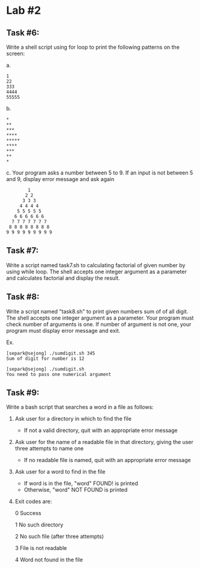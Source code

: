 # Lab #2
## Task #6:
Write a shell script using for loop to print the following
patterns on the screen:

a.

    1
    22
    333
    4444
    55555

b.
   
    *
    **
    ***
    ****
    *****
    ****
    ***
    **
    *
    

c. Your program asks a number between 5 to 9. If an input is not
   between 5 and 9, display error message and ask again

            1
           2 2
          3 3 3
         4 4 4 4
        5 5 5 5 5
       6 6 6 6 6 6
      7 7 7 7 7 7 7
     8 8 8 8 8 8 8 8
    9 9 9 9 9 9 9 9 9


## Task #7:
Write a script named task7.sh to calculating factorial of given number by using while loop. The shell accepts one integer argument as a parameter and calculates factorial and display the result.

## Task #8:
Write a script named "task8.sh" to print given numbers sum of of all digit. The shell accepts one integer argument as a parameter. Your program must check number of arguments is one. If number of argument is not one, your program must display error message and exit.

Ex.
    
    [separk@sejong] ./sumdigit.sh 345
    Sum of digit for number is 12
    
    [separk@sejong] ./sumdigit.sh
    You need to pass one numerical argument

## Task #9:
Write a bash script that searches a word in a file as follows:
1. Ask user for a directory in which to find the file
    * If not a valid directory, quit with an appropriate error message
2. Ask user for the name of a readable file in that directory, giving the user three attempts to name one
    * If no readable file is named, quit with an appropriate error message
3. Ask user for a word to find in the file
    * If word is in the file, "word" FOUND! is printed
    * Otherwise, "word" NOT FOUND is printed
4. Exit codes are:

    0   Success
    
    1   No such directory
    
    2   No such file (after three attempts)
    
    3   File is not readable
    
    4   Word not found in the file
